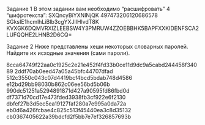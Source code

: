 Задание 1
В этом задании вам необходимо “расшифровать” 4 “шифротекста”:
SXQncyBiYXNlNjQK
497473206120686578
SGksIE1hcmlhLiBIb3cgYXJlIHlvdT8K
KVXGK6DQMVRXIZLEEBSW4Y3PMRUW4ZZOEBBHK5BAPFXXKIDENFSCA2LUFQQHE2LHNB2D6CQ=

Задание 2
Ниже представлены хеши некоторых словарных паролей. Найдите их исходные значения (сами пароли).

8cca64749f22aa0c1925c2e21e452f4fd33b0ce11d9dc9a5cabd244458f34089
2ddf70ab0eed47a05a45bfc44707dfad
512c3550c043c07d4419bcf4bcd5bdab748d4586
e12bd29bb98030b862c06ee56bd5b06b
990dc51251a5294891871d427a90595fd86fbd0d
df7371d70cd17e473fded3938fb3cf922e6f2130
dbfef27b3d5ec5ea19127faf280a7e995a0da72a
eb0d6a426fcbae4c825c513f45440ea3c8d35132
cb0367405622a39bdcfd2f5bb7e7ef326857693b